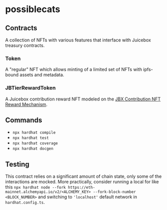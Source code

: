 # possiblecats

## Contracts

A collection of NFTs with various features that interface with Juicebox treasury contracts.

### Token

A "regular" NFT which allows minting of a limited set of NFTs with ipfs-bound assets and metadata.

### JBTierRewardToken

A Juicebox contribution reward NFT modeled on the [JBX Contribution NFT Reward Mechanism](https://github.com/jbx-protocol/juice-nft-rewards).

## Commands

- `npx hardhat compile`
- `npx hardhat test`
- `npx hardhat coverage`
- `npx hardhat docgen`

## Testing

This contract relies on a significant amount of chain state, only some of the interactions are mocked. More practically, consider running a local for like this `npx hardhat node --fork https://eth-mainnet.alchemyapi.io/v2/<ALCHEMY_KEY> --fork-block-number <BLOCK_NUMBER>` and switching to `'localhost'` default network in `hardhat.config.ts`.
